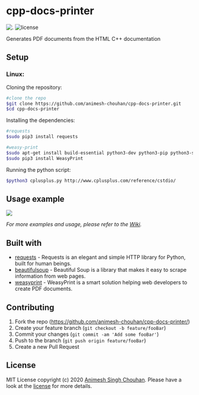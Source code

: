 # cpp-docs-printer
![.](https://img.shields.io/badge/platforms-linux--64-lightgrey.svg)
![license](https://img.shields.io/github/license/animesh-chouhan/youtube-playman)

Generates PDF documents from the HTML C++ documentation

## Setup

### Linux:

Cloning the repository:
```sh
#clone the repo
$git clone https://github.com/animesh-chouhan/cpp-docs-printer.git
$cd cpp-docs-printer
```
Installing the dependencies:

```sh
#requests
$sudo pip3 install requests 

#weasy-print
$sudo apt-get install build-essential python3-dev python3-pip python3-setuptools python3-wheel python3-cffi libcairo2 libpango-1.0-0 libpangocairo-1.0-0 libgdk-pixbuf2.0-0 libffi-dev shared-mime-info
$sudo pip3 install WeasyPrint

```
Running the python script:

```sh
$python3 cplusplus.py http://www.cplusplus.com/reference/cstdio/

```

## Usage example

<a href="https://asciinema.org/a/bQgrwQfcFLtcuJpKMGEuq0Til?speed=2&preload=1&autoplay=1">
  <img src="https://asciinema.org/a/bQgrwQfcFLtcuJpKMGEuq0Til.png" max-width="1000px"/>
</a>

_For more examples and usage, please refer to the [Wiki][wiki]._


## Built with

* [requests](https://requests.readthedocs.io/en/master/) - Requests is an elegant and simple HTTP library for Python, built for human beings.
* [beautifulsoup](https://www.crummy.com/software/BeautifulSoup/) - Beautiful Soup is a library that makes it easy to scrape information from web pages.
* [weasyprint](https://weasyprint.org/) - WeasyPrint is a smart solution helping web developers to create PDF documents.



## Contributing

1. Fork the repo (<https://github.com/animesh-chouhan/cpp-docs-printer/>)
2. Create your feature branch (`git checkout -b feature/fooBar`)
3. Commit your changes (`git commit -am 'Add some fooBar'`)
4. Push to the branch (`git push origin feature/fooBar`)
5. Create a new Pull Request

<!-- Markdown link & img dfn's -->
[wiki]: https://github.com/animesh-chouhan/youtube-playman/wiki

## License
MIT License
copyright (c) 2020 [Animesh Singh Chouhan](https://github.com/animesh-chouhan). Please have a look at the [license](LICENSE) for more details.
